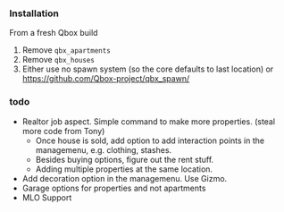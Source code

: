 ### Installation

From a fresh Qbox build
1. Remove `qbx_apartments`
2. Remove `qbx_houses`
3. Either use no spawn system (so the core defaults to last location) or https://github.com/Qbox-project/qbx_spawn/

### todo

- Realtor job aspect. Simple command to make more properties. (steal more code from Tony)
  - Once house is sold, add option to add interaction points in the managemenu, e.g. clothing, stashes.
  - Besides buying options, figure out the rent stuff.
  - Adding multiple properties at the same location.
- Add decoration option in the managemenu. Use Gizmo.
- Garage options for properties and not apartments
- MLO Support